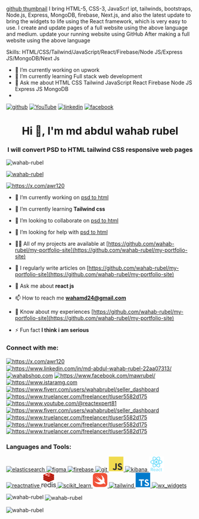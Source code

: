 [github thumbnail](https://github.com/user-attachments/assets/ab8461d8-64c3-40b1-a87f-1270ed8da991)
I bring HTML-5, CSS-3, JavaScr!
ipt, tailwinds, bootstraps, Node.js, Express, MongoDB, firebase, Next.js, and also the latest update to bring the widgets to life using the React framework, which is very easy to use. I create and update pages of a full website using the above language and medium. update your running website using GitHub After making a full website using the above language

Skills: HTML/CSS/Tailwind/JavaScript/React/Firebase/Node JS/Express JS/MongoDB/Next Js

- 🔭 I’m currently working on upwork 
- 🌱 I’m currently learning Full stack web development  
- 💬 Ask me about HTML CSS Tailwind JavaScript React Firebase Node JS Express JS MongoDB
- 
[<img src='https://cdn.jsdelivr.net/npm/simple-icons@3.0.1/icons/github.svg' alt='github' height='40'>](https://github.com/WAHAB-RUBEL)  [<img src='https://cdn.jsdelivr.net/npm/simple-icons@3.0.1/icons/youtube.svg' alt='YouTube' height='40'>](https://www.youtube.com/channel/https://www.youtube.com/channel/UCqom0h73wWZIzSbfMFEU11A)
[<img src='https://cdn.jsdelivr.net/npm/simple-icons@3.0.1/icons/linkedin.svg' alt='linkedin' height='40'>](https://www.linkedin.com/in/https://www.linkedin.com/in/md-abdul-wahab-rubel-22aa07313//)  [<img src='https://cdn.jsdelivr.net/npm/simple-icons@3.0.1/icons/facebook.svg' alt='facebook' height='40'>](https://www.facebook.com/https://www.facebook.com/MAWRUBEL/)  




<h1 align="center">Hi 👋, I'm md abdul wahab rubel</h1>
<h3 align="center">I will convert PSD to HTML tailwind CSS responsive web pages</h3>

<p align="left"> <img src="https://komarev.com/ghpvc/?username=wahab-rubel&label=Profile%20views&color=0e75b6&style=flat" alt="wahab-rubel" /> </p>

<p align="left"> <a href="https://github.com/ryo-ma/github-profile-trophy"><img src="https://github-profile-trophy.vercel.app/?username=wahab-rubel" alt="wahab-rubel" /></a> </p>

<p align="left"> <a href="https://twitter.com/https://x.com/awr120" target="blank"><img src="https://img.shields.io/twitter/follow/https://x.com/awr120?logo=twitter&style=for-the-badge" alt="https://x.com/awr120" /></a> </p>

- 🔭 I’m currently working on [psd to html](https://github.com/wahab-rubel/my-portfolio-site)

- 🌱 I’m currently learning **Tailwind css**

- 👯 I’m looking to collaborate on [psd to html](https://github.com/wahab-rubel/my-portfolio-site)

- 🤝 I’m looking for help with [psd to html](https://github.com/wahab-rubel/my-portfolio-site)

- 👨‍💻 All of my projects are available at [https://github.com/wahab-rubel/my-portfolio-site](https://github.com/wahab-rubel/my-portfolio-site)

- 📝 I regularly write articles on [https://github.com/wahab-rubel/my-portfolio-site](https://github.com/wahab-rubel/my-portfolio-site)

- 💬 Ask me about **react js**

- 📫 How to reach me **wahamd24@gmail.com**

- 📄 Know about my experiences [https://github.com/wahab-rubel/my-portfolio-site](https://github.com/wahab-rubel/my-portfolio-site)

- ⚡ Fun fact **I think i am serious**

<h3 align="left">Connect with me:</h3>
<p align="left">
<a href="https://twitter.com/https://x.com/awr120" target="blank"><img align="center" src="https://raw.githubusercontent.com/rahuldkjain/github-profile-readme-generator/master/src/images/icons/Social/twitter.svg" alt="https://x.com/awr120" height="30" width="40" /></a>
<a href="https://linkedin.com/in/https://www.linkedin.com/in/md-abdul-wahab-rubel-22aa07313/" target="blank"><img align="center" src="https://raw.githubusercontent.com/rahuldkjain/github-profile-readme-generator/master/src/images/icons/Social/linked-in-alt.svg" alt="https://www.linkedin.com/in/md-abdul-wahab-rubel-22aa07313/" height="30" width="40" /></a>
<a href="https://kaggle.com/wahabshop.com" target="blank"><img align="center" src="https://raw.githubusercontent.com/rahuldkjain/github-profile-readme-generator/master/src/images/icons/Social/kaggle.svg" alt="wahabshop.com" height="30" width="40" /></a>
<a href="https://fb.com/https://www.facebook.com/mawrubel/" target="blank"><img align="center" src="https://raw.githubusercontent.com/rahuldkjain/github-profile-readme-generator/master/src/images/icons/Social/facebook.svg" alt="https://www.facebook.com/mawrubel/" height="30" width="40" /></a>
<a href="https://instagram.com/https://www.istaramg.com" target="blank"><img align="center" src="https://raw.githubusercontent.com/rahuldkjain/github-profile-readme-generator/master/src/images/icons/Social/instagram.svg" alt="https://www.istaramg.com" height="30" width="40" /></a>
<a href="https://dribbble.com/https://www.fiverr.com/users/wahabrubel/seller_dashboard" target="blank"><img align="center" src="https://raw.githubusercontent.com/rahuldkjain/github-profile-readme-generator/master/src/images/icons/Social/dribbble.svg" alt="https://www.fiverr.com/users/wahabrubel/seller_dashboard" height="30" width="40" /></a>
<a href="https://www.behance.net/https://www.truelancer.com/freelancer/tluser5582d175" target="blank"><img align="center" src="https://raw.githubusercontent.com/rahuldkjain/github-profile-readme-generator/master/src/images/icons/Social/behance.svg" alt="https://www.truelancer.com/freelancer/tluser5582d175" height="30" width="40" /></a>
<a href="https://www.youtube.com/c/https://www.youtube.com/@reactexpert81" target="blank"><img align="center" src="https://raw.githubusercontent.com/rahuldkjain/github-profile-readme-generator/master/src/images/icons/Social/youtube.svg" alt="https://www.youtube.com/@reactexpert81" height="30" width="40" /></a>
<a href="https://www.hackerrank.com/https://www.fiverr.com/users/wahabrubel/seller_dashboard" target="blank"><img align="center" src="https://raw.githubusercontent.com/rahuldkjain/github-profile-readme-generator/master/src/images/icons/Social/hackerrank.svg" alt="https://www.fiverr.com/users/wahabrubel/seller_dashboard" height="30" width="40" /></a>
<a href="https://www.leetcode.com/https://www.truelancer.com/freelancer/tluser5582d175" target="blank"><img align="center" src="https://raw.githubusercontent.com/rahuldkjain/github-profile-readme-generator/master/src/images/icons/Social/leet-code.svg" alt="https://www.truelancer.com/freelancer/tluser5582d175" height="30" width="40" /></a>
<a href="https://www.hackerearth.com/https://www.truelancer.com/freelancer/tluser5582d175" target="blank"><img align="center" src="https://raw.githubusercontent.com/rahuldkjain/github-profile-readme-generator/master/src/images/icons/Social/hackerearth.svg" alt="https://www.truelancer.com/freelancer/tluser5582d175" height="30" width="40" /></a>
<a href="https://discord.gg/https://www.truelancer.com/freelancer/tluser5582d175" target="blank"><img align="center" src="https://raw.githubusercontent.com/rahuldkjain/github-profile-readme-generator/master/src/images/icons/Social/discord.svg" alt="https://www.truelancer.com/freelancer/tluser5582d175" height="30" width="40" /></a>
</p>

<h3 align="left">Languages and Tools:</h3>
<p align="left"> <a href="https://www.elastic.co" target="_blank" rel="noreferrer"> <img src="https://www.vectorlogo.zone/logos/elastic/elastic-icon.svg" alt="elasticsearch" width="40" height="40"/> </a> <a href="https://www.figma.com/" target="_blank" rel="noreferrer"> <img src="https://www.vectorlogo.zone/logos/figma/figma-icon.svg" alt="figma" width="40" height="40"/> </a> <a href="https://firebase.google.com/" target="_blank" rel="noreferrer"> <img src="https://www.vectorlogo.zone/logos/firebase/firebase-icon.svg" alt="firebase" width="40" height="40"/> </a> <a href="https://git-scm.com/" target="_blank" rel="noreferrer"> <img src="https://www.vectorlogo.zone/logos/git-scm/git-scm-icon.svg" alt="git" width="40" height="40"/> </a> <a href="https://developer.mozilla.org/en-US/docs/Web/JavaScript" target="_blank" rel="noreferrer"> <img src="https://raw.githubusercontent.com/devicons/devicon/master/icons/javascript/javascript-original.svg" alt="javascript" width="40" height="40"/> </a> <a href="https://www.elastic.co/kibana" target="_blank" rel="noreferrer"> <img src="https://www.vectorlogo.zone/logos/elasticco_kibana/elasticco_kibana-icon.svg" alt="kibana" width="40" height="40"/> </a> <a href="https://reactjs.org/" target="_blank" rel="noreferrer"> <img src="https://raw.githubusercontent.com/devicons/devicon/master/icons/react/react-original-wordmark.svg" alt="react" width="40" height="40"/> </a> <a href="https://reactnative.dev/" target="_blank" rel="noreferrer"> <img src="https://reactnative.dev/img/header_logo.svg" alt="reactnative" width="40" height="40"/> </a> <a href="https://redis.io" target="_blank" rel="noreferrer"> <img src="https://raw.githubusercontent.com/devicons/devicon/master/icons/redis/redis-original-wordmark.svg" alt="redis" width="40" height="40"/> </a> <a href="https://scikit-learn.org/" target="_blank" rel="noreferrer"> <img src="https://upload.wikimedia.org/wikipedia/commons/0/05/Scikit_learn_logo_small.svg" alt="scikit_learn" width="40" height="40"/> </a> <a href="https://developer.apple.com/swift/" target="_blank" rel="noreferrer"> <img src="https://raw.githubusercontent.com/devicons/devicon/master/icons/swift/swift-original.svg" alt="swift" width="40" height="40"/> </a> <a href="https://tailwindcss.com/" target="_blank" rel="noreferrer"> <img src="https://www.vectorlogo.zone/logos/tailwindcss/tailwindcss-icon.svg" alt="tailwind" width="40" height="40"/> </a> <a href="https://www.typescriptlang.org/" target="_blank" rel="noreferrer"> <img src="https://raw.githubusercontent.com/devicons/devicon/master/icons/typescript/typescript-original.svg" alt="typescript" width="40" height="40"/> </a> <a href="https://www.wxwidgets.org/" target="_blank" rel="noreferrer"> <img src="https://upload.wikimedia.org/wikipedia/commons/b/bb/WxWidgets.svg" alt="wx_widgets" width="40" height="40"/> </a> </p>

<p><img align="left" src="https://github-readme-stats.vercel.app/api/top-langs?username=wahab-rubel&show_icons=true&locale=en&layout=compact" alt="wahab-rubel" /></p>

<p>&nbsp;<img align="center" src="https://github-readme-stats.vercel.app/api?username=wahab-rubel&show_icons=true&locale=en" alt="wahab-rubel" /></p>

<p><img align="center" src="https://github-readme-streak-stats.herokuapp.com/?user=wahab-rubel&" alt="wahab-rubel" /></p>
